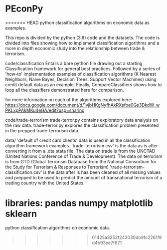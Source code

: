 # PEconPy
<<<<<<< HEAD
python classification algorithms on economic data as examples.

This repo is divided by the python (3.6) code and the datasets. The code is divided into files showing how to implement classification algorithms and a more in depth economic study into the relationship between trade & terrorism.


code/classification
Entails a bare python file drawing out a starting Classification framework for general best practices. Followed by a series of 'how-to' implementation examples of classification algorithms (K Nearest Neighbors, Naive Bayes, Decision Trees, Support Vector Machines) using credit default data as an example. Finally, CompareClassifiers shows how to loop all the classifiers demonstrated here for comparison.

for more information on each of the algorithms explored here: https://docs.google.com/document/d/1vjbHKgNyfhAkRXsfoe0Gs3DkdW_wPKLxpPAkMKu4eGA/edit?usp=sharing

code/trade-terrorism
trade-terror.py contains exploratory data analysis on the raw data.
trade-terror.py explores the classification problem presented in the prepped trade-terrorism data.


data/
'default of credit card clients' data is used in all the classification algorithm framework examples.
'trade-terrorism.csv' is the data as is after converting it from a .dta stata file. The data on trade is from the UNCTAD (United Nations Conference of Trade & Development). The data on terrorism is from GTD (Global Terrorism Database from the National Consortium for the Study for Terrorism & Responses to Terrorism)
'trade-terrorism-classification.csv' is the data after is has been cleaned of all missing values and prepped to be used to predict the amount of transnational terrorism of a trading country with the United States.


libraries:
pandas
numpy
matplotlib
sklearn
=======
python classification algorithms on economic data.
>>>>>>> 01425a3252f243030db9fc2261f9d4b93ee7f871
